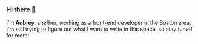 ### Hi there 👋

I'm **Aubrey**, she/her, working as a front-end developer in the Boston area. I'm still trying to figure out what I want to write in this space, so stay tuned for more!

<!--
**starshaped/starshaped** is a ✨ _special_ ✨ repository because its `README.md` (this file) appears on your GitHub profile.

Here are some ideas to get you started:

- 🔭 I’m currently working on ...
- 🌱 I’m currently learning ...
- 👯 I’m looking to collaborate on ...
- 🤔 I’m looking for help with ...
- 💬 Ask me about ...
- 📫 How to reach me: ...
- 😄 Pronouns: ...
- ⚡ Fun fact: ...
-->
